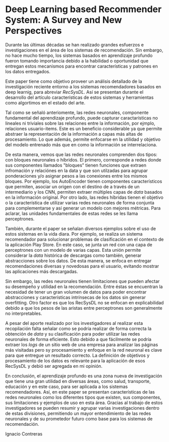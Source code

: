 # Deep Learning based Recommender System: A Survey and New Perspectives

Durante las últimas décadas se han realizado grandes esfuerzos e investigaciones en el área de los sistemas de recomendación. Sin embargo, no hace mucho tiempo, los sistemas basados en aprendizaje profundo fueron tomando importancia debido a la habilidad o oportunidad que entregan estos mecanismos para encontrar características y patrones en los datos entregados. 

Este paper tiene como objetivo proveer un análisis detallado de la investigación reciente entorno a los sistemas recomendadores basados en deep learnig, para abreviar _RecSysDL_. Así se presentan durante el desarrollo del artículo características de estos sistemas y herramientas como algortimos en el estado del arte.

Tal como se señaló anteriomente, las redes neuronales, componente fundamental del aprendizaje profundo, puede capturar caractarísticas no lineales ni triviales sobre las relaciones entre la información, por ejmplo, relaciones usuario-items. Este es un beneficio considerable ya que permite abstraer la representación de la información a capas más altas de procesamiento. Lo que además, permite enfocarse en la utilidad y objetivo del modelo entrenado más que en como la información se interrelaciona.

De esta manera, vemos que las redes neuronales comprenden dos tipos: con bloques neuronales o híbridos. El primero, corresponde a redes donde sus componentes llamados "bloques" tienen funciones que extraen infromación y relaciónes en la data y que son utilzadas para agrupar ponderaciones y/o asignar pesos a las conexiones entre los mismos bloques. Por ejemplo, los AutoEncoder tienen componentes característicos que permiten, asociar un origen con el destino de a través de un intermediario y los CNN, permiten extraer múltiples capas de _data_ basados en la información original. Por otro lado, las redes híbridas tienen el objetivo o la característica de utilizar varias redes neuronales de forma conjunta para complementarse y así generar un modelo con mejores métricas. Para aclarar, las unidades fundamentales de estas redes se les llama perceptrones.

También, durante el paper se señalan diversos ejemplos sobre el uso de estos sistemas en la vida diara. Por ejemplo, se realiza un sistema recomendador para solucionar problemas de clasificación en el contexto de la aplicación Play Store. En este caso, se junta un red con una capa de perceptrones con un modelo de varias capas. Esta unión permite considerar la _data_ histórica de descargas como también, generar abstracciones sobre los datos. De esta manera, se enfoca en entregar recomendaciones diversas y novedosas para el usuario, evitando mostrar las aplicaciones más descargadas.

Sin embargo, las redes neuronales tienen limitaciones que pueden afectar su desempeño y utilidad en la recomendación. Entre éstas se encuentran la necesidad de tener un gran volumen de datos para poder encontrar abstracciones y características intrínsecas de los datos sin generar overfitting. Otro factor es que los RecSysDL no se enfocan en explicabilidad debido a que los pesos de las aristas entre perceptrones son generalmente no interpretables.

A pesar del aporte realizado por los investigadores al realizar esta recopilación falta señalar como se podría realizar de forma correcta la obtención de _data_ y su clasificación para poder utilizar las redes neuronales de forma eficiente. Esto debido a que fácilmente se podría extraer los _logs_ de un sitio web de una empresa para analizar las páginas más visitadas pero sy procesamiento y enfoque en la red neuronal es clave para que entregue un resultado correcto. La definición de objetivos y procesamiento de los datos es relevante para la aplicación de esos RecSysDL y debió ser agregada en mi opinión.

En conclusión, el aprendizaje profundo es una zona nueva de investigación que tiene una gran utilidad en diversas áreas, como salud, transporte, educación y en este caso, para ser aplicada a los sistemas recomendadores. Así, en este paper se presentan características de las redes neuronales como los diferentes tipos que existen, sus componentes, sus limitaciones y ejemplos de uso en esta área. Gracias al trabajo de estos investigadores se pueden resumir y agrupar varias investigaciones dentro de estas divisiones, permitiendo un mayor entendimiento de las redes neuronales y de su prometedor futuro como base para los sistemas de recomendación.

Ignacio Contreras
